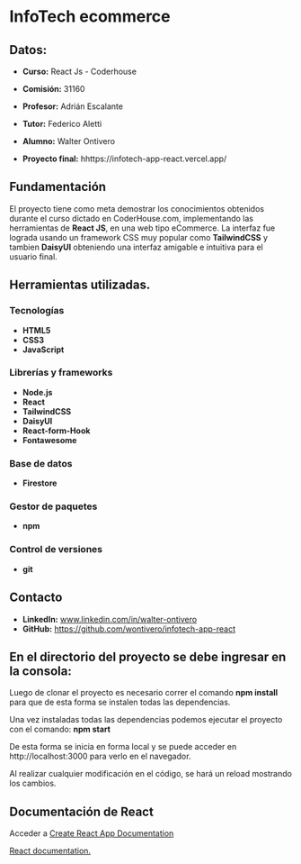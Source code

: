# InfoTech ecommerce

## Datos:

* **Curso:** React Js - Coderhouse

* **Comisión:** 31160

* **Profesor:** Adrián Escalante

* **Tutor:** Federico Aletti

* **Alumno:** Walter Ontivero

* **Proyecto final:** hhttps://infotech-app-react.vercel.app/


## Fundamentación

El proyecto tiene como meta demostrar los conocimientos obtenidos durante el curso dictado en CoderHouse.com, implementando las herramientas de **React JS**, en una web tipo eCommerce.
La interfaz fue lograda usando un framework CSS muy popular como **TailwindCSS** y tambien **DaisyUI** obteniendo una interfaz amigable e intuitiva para el usuario final.

## Herramientas utilizadas.

### Tecnologías

* **HTML5**
* **CSS3**
* **JavaScript**

### Librerías y frameworks

* **Node.js**
* **React**
* **TailwindCSS**
* **DaisyUI**
* **React-form-Hook**
* **Fontawesome**

### Base de datos
* **Firestore**

### Gestor de paquetes

* **npm**

### Control de versiones

* **git**

## Contacto

* **LinkedIn:** www.linkedin.com/in/walter-ontivero
* **GitHub:** https://github.com/wontivero/infotech-app-react

## En el directorio del proyecto se debe ingresar en la consola:
Luego de clonar el proyecto es necesario correr el comando **npm install** para que de esta forma se instalen todas las dependencias.

Una vez instaladas todas las dependencias podemos ejecutar el proyecto con el comando: **npm start**

De esta forma se inicia en forma local y se puede acceder en http://localhost:3000
para verlo en el navegador.

Al realizar cualquier modificación en el código, se hará un reload mostrando los cambios.

## Documentación de React

Acceder a [Create React App Documentation](https://create-react-app.dev/docs/getting-started/)

[React documentation.](https://reactjs.org/)